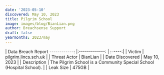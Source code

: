 ```yaml
---
date: '2023-05-10'
discovered: May 10, 2023
title: Pilgrim School
image: images/blog/BianLian.png
author: Breachsense Support
draft: false
yearmonths: 2023/may
---
```



| Data Breach Report
------------:     |:-------------:    | :-----:|
| Victim      | pilgrim.lincs.sch.uk      | 
| Threat Actor      | BianLian      | 
| Date Discovered      | May 10, 2023      | 
| Description      | The Pilgrim School is a Community Special School (Hospital School).      | 
| Leak Size      | 475GB      | 

